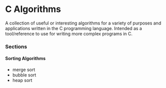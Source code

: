 # C Algorithms

A collection of useful or interesting algorithms for a variety of purposes and applications written in the C programming language. Intended as a tool/reference to use for writing more complex programs in C. 

### Sections

#### Sorting Algorithms
- merge sort
- bubble sort
- heap sort
